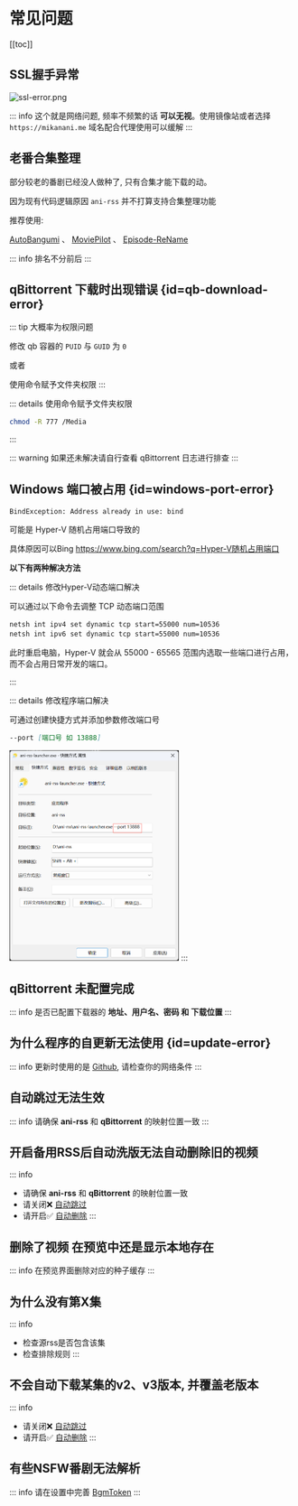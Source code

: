 # 常见问题

[[toc]]

## SSL握手异常

![ssl-error.png](image/ssl-error.png)

::: info
这个就是网络问题, 频率不频繁的话 **可以无视**。使用镜像站或者选择 `https://mikanani.me` 域名配合代理使用可以缓解
:::

## 老番合集整理

部分较老的番剧已经没人做种了, 只有合集才能下载的动。

因为现有代码逻辑原因 `ani-rss` 并不打算支持合集整理功能

推荐使用:

[AutoBangumi](https://github.com/EstrellaXD/Auto_Bangumi)
、
[MoviePilot](https://github.com/jxxghp/MoviePilot)
、
[Episode-ReName](https://github.com/Nriver/Episode-ReName)

::: info
排名不分前后
:::

## qBittorrent 下载时出现错误 {id=qb-download-error}

::: tip
大概率为权限问题

修改 qb 容器的 `PUID` 与 `GUID` 为 `0`

或者

使用命令赋予文件夹权限
:::

::: details 使用命令赋予文件夹权限

```bash
chmod -R 777 /Media
```

:::

::: warning
如果还未解决请自行查看 qBittorrent 日志进行排查
:::

## Windows 端口被占用 {id=windows-port-error}

```log
BindException: Address already in use: bind
```

可能是 Hyper-V 随机占用端口导致的

具体原因可以Bing <https://www.bing.com/search?q=Hyper-V随机占用端口>

**以下有两种解决方法**

::: details 修改Hyper-V动态端口解决

可以通过以下命令去调整 TCP 动态端口范围

``` bat
netsh int ipv4 set dynamic tcp start=55000 num=10536
netsh int ipv6 set dynamic tcp start=55000 num=10536
```

此时重启电脑，Hyper-V 就会从 55000 - 65565 范围内选取一些端口进行占用，而不会占用日常开发的端口。

:::

::: details 修改程序端口解决

可通过创建快捷方式并添加参数修改端口号

```md
--port [端口号 如 13888]
```

<img src="./image/PixPin_2024-10-17_03-37-35.png" alt="PixPin_2024-10-17_03-37-35.png" width="300">
:::

## qBittorrent 未配置完成

::: info
是否已配置下载器的 **地址、用户名、密码 和 下载位置**
:::

## 为什么程序的自更新无法使用 {id=update-error}

::: info
更新时使用的是 [Github](https://github.com), 请检查你的网络条件
:::

## 自动跳过无法生效

::: info
请确保 **ani-rss** 和 **qBittorrent** 的映射位置一致
:::

## 开启备用RSS后自动洗版无法自动删除旧的视频

::: info
- 请确保 **ani-rss** 和 **qBittorrent** 的映射位置一致
- 请关闭❌ [自动跳过](config/basic#auto-skip)
- 请开启✅ [自动删除](config/download#auto-delete)
:::

## 删除了视频 在预览中还是显示本地存在

::: info
在预览界面删除对应的种子缓存
:::

## 为什么没有第X集

::: info
- 检查源rss是否包含该集
- 检查排除规则
:::

## 不会自动下载某集的v2、v3版本, 并覆盖老版本

::: info
- 请关闭❌ [自动跳过](config/basic#auto-skip)
- 请开启✅ [自动删除](config/download#auto-delete)
:::

## 有些NSFW番剧无法解析

::: info
请在设置中完善 [BgmToken](config/basic#bgmtoken)
:::
